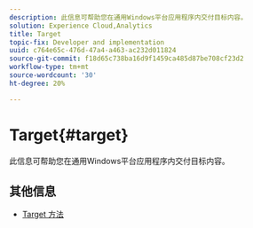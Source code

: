 ```yaml
---
description: 此信息可帮助您在通用Windows平台应用程序内交付目标内容。
solution: Experience Cloud,Analytics
title: Target
topic-fix: Developer and implementation
uuid: c764e65c-476d-47a4-a463-ac232d011824
source-git-commit: f18d65c738ba16d9f1459ca485d87be708cf23d2
workflow-type: tm+mt
source-wordcount: '30'
ht-degree: 20%

---
```



# Target{#target}

此信息可帮助您在通用Windows平台应用程序内交付目标内容。

## 其他信息

+ [Target 方法](/help/universal-windows/target/target-methods.md)